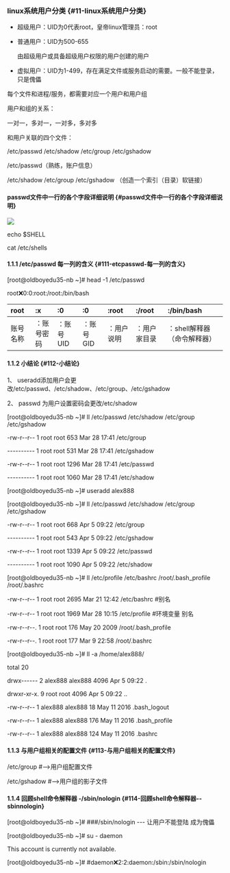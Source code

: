 ### linux系统用户分类 {#11-linux系统用户分类}

* 超级用户：UID为0代表root，皇帝linux管理员：root
* 普通用户：UID为500-655

  由超级用户或具备超级用户权限的用户创建的用户

* 虚拟用户：UID为1-499，存在满足文件或服务启动的需要。一般不能登录，只是傀儡

每个文件和进程/服务，都需要对应一个用户和用户组

用户和组的关系：

一对一，多对一，一对多，多对多

和用户关联的四个文件：

/etc/passwd /etc/shadow /etc/group /etc/gshadow

/etc/passwd（熟练，账户信息）

/etc/shadow /etc/group /etc/gshadow （创造一个索引（目录）软链接）

#### passwd文件中一行的各个字段详细说明 {#passwd文件中一行的各个字段详细说明}

![](https://www.luffycity.com/linux-book/assets/tab19-19.png)

echo $SHELL

cat /etc/shells

#### 1.1.1 /etc/passwd 每一列的含义 {#111-etcpasswd-每一列的含义}

\[root@oldboyedu35-nb ~\]\# head -1 /etc/passwd

root:x:0:0:root:/root:/bin/bash

| root | :x | :0 | :0 | :root | :/root | :/bin/bash |
| :--- | :--- | :--- | :--- | :--- | :--- | :--- |
| 账号名称 | ：账号密码 | ：账号UID | ：账号GID | ：用户说明 | ：用户家目录 | ：shell解释器（命令解释器） |

#### 1.1.2 小结论 {#112-小结论}

1、 useradd添加用户会更改/etc/passwd、/etc/shadow、/etc/group、/etc/gshadow

2、 passwd 为用户设置密码会更改/etc/shadow

\[root@oldboyedu35-nb ~\]\# ll /etc/passwd /etc/shadow /etc/group /etc/gshadow

-rw-r--r-- 1 root root 653 Mar 28 17:41 /etc/group

---------- 1 root root 531 Mar 28 17:41 /etc/gshadow

-rw-r--r-- 1 root root 1296 Mar 28 17:41 /etc/passwd

---------- 1 root root 1060 Mar 28 17:41 /etc/shadow

\[root@oldboyedu35-nb ~\]\# useradd alex888

\[root@oldboyedu35-nb ~\]\# ll /etc/passwd /etc/shadow /etc/group /etc/gshadow

-rw-r--r-- 1 root root 668 Apr 5 09:22 /etc/group

---------- 1 root root 543 Apr 5 09:22 /etc/gshadow

-rw-r--r-- 1 root root 1339 Apr 5 09:22 /etc/passwd

---------- 1 root root 1090 Apr 5 09:22 /etc/shadow

\[root@oldboyedu35-nb ~\]\# ll /etc/profile /etc/bashrc /root/.bash\_profile /root/.bashrc

-rw-r--r-- 1 root root 2695 Mar 21 12:42 /etc/bashrc \#别名

-rw-r--r-- 1 root root 1969 Mar 28 10:15 /etc/profile \#环境变量 别名

-rw-r--r--. 1 root root 176 May 20 2009 /root/.bash\_profile

-rw-r--r--. 1 root root 177 Mar 9 22:58 /root/.bashrc

\[root@oldboyedu35-nb ~\]\# ll -a /home/alex888/

total 20

drwx------ 2 alex888 alex888 4096 Apr 5 09:22 .

drwxr-xr-x. 9 root root 4096 Apr 5 09:22 ..

-rw-r--r-- 1 alex888 alex888 18 May 11 2016 .bash\_logout

-rw-r--r-- 1 alex888 alex888 176 May 11 2016 .bash\_profile

-rw-r--r-- 1 alex888 alex888 124 May 11 2016 .bashrc

#### 1.1.3 与用户组相关的配置文件 {#113-与用户组相关的配置文件}

/etc/group \#--&gt;用户组配置文件

/etc/gshadow \#--&gt;用户组的影子文件

#### 1.1.4 回顾shell命令解释器 -/sbin/nologin {#114-回顾shell命令解释器--sbinnologin}

\[root@oldboyedu35-nb ~\]\# \#\#\#/sbin/nologin --- 让用户不能登陆 成为傀儡

\[root@oldboyedu35-nb ~\]\# su - daemon

This account is currently not available.

\[root@oldboyedu35-nb ~\]\# \#daemon:x:2:2:daemon:/sbin:/sbin/nologin

